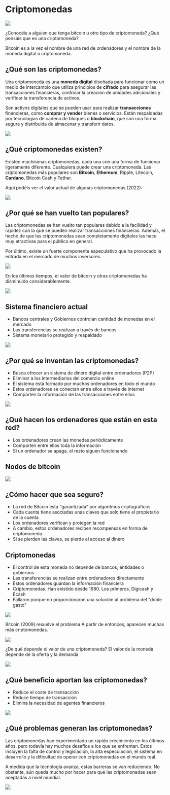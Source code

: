 # Criptomonedas

![](img/2022-11-06-22-48-44.png)

¿Conocéis a alguien que tenga bitcoin u otro tipo de criptomoneda?
¿Qué pensáis que es una criptomoneda?

Bitcoin es a la vez el nombre de una red de ordenadores y el nombre de la moneda digital o criptomoneda.

## ¿Qué son las criptomonedas?

Una criptomoneda es una **moneda digital** diseñada para funcionar como un medio de intercambio que utiliza principios de **cifrado** para asegurar las transacciones financieras, controlar la creación de unidades adicionales y verificar la transferencia de activos.

Son activos digitales que se pueden usar para realizar **transacciones** financieras, como **comprar y vender** bienes o servicios. Están respaldadas por tecnologías de cadena de bloques o **blockchain**, que son una forma segura y distribuida de almacenar y transferir datos.

![](img/2022-11-06-22-49-03.png)

## ¿Qué criptomonedas existen?

Existen muchísimas criptomonedas, cada una con una forma de funcionar ligeramente diferente. Cualquiera puede crear una criptomoneda. Las criptomonedas más populares son **Bitcoin**, **Ethereum**, Ripple, Litecoin, **Cardano**, Bitcoin Cash y Tether.

Aquí podéis ver el valor actual de algunas criptomonedas (2022):

![](img/2022-12-15-17-18-00.png)

## ¿Por qué se han vuelto tan populares?

Las criptomonedas se han vuelto tan populares debido a la facilidad y rapidez con la que se pueden realizar transacciones financieras. Además, el hecho de que las criptomonedas sean completamente digitales las hace muy atractivas para el público en general.

Por último, existe un fuerte componente especulativo que ha provocado la entrada en el mercado de muchos inversores.

![](img/2022-11-06-22-49-17.png)

En los últimos tiempos, el valor de bitcoin y otras criptomonedas ha disminuido considerablemente.

![](img/2022-12-15-17-09-31.png)

## Sistema financiero actual

- Bancos centrales y Gobiernos controlan cantidad de monedas en el mercado
- Las transferencias se realizan a través de bancos
- Sistema monetario protegido y respaldado

![](img/2022-11-06-22-49-34.png)


## ¿Por qué se inventan las criptomonedas?

- Busca ofrecer un sistema de dinero digital entre ordenadores (P2P)
- Eliminar a los intermediarios del comercio online
- El sistema está formado por muchos ordenadores en todo el mundo
- Estos ordenadores se conectan entre ellos a través de internet
- Comparten la información de las transacciones entre ellos

![](img/2022-11-06-22-50-28.png)


## ¿Qué hacen los ordenadores que están en esta red?

- Los ordenadores crean las monedas periódicamente
- Comparten entre ellos toda la información
- Si un ordenador se apaga, el resto siguen funcionando

## Nodos de bitcoin

![](img/2022-11-06-22-50-34.png)

## ¿Cómo hacer que sea seguro?

- La red de Bitcoin está "garantizada" por algoritmos criptográficos
- Cada cuenta tiene asociadas unas claves que solo tiene el propietario de la cuenta
- Los ordenadores verifican y protegen la red
- A cambio, estos ordenadores reciben recompensas en forma de criptomoneda
- Si se pierden las claves, se pierde el acceso al dinero

## Criptomonedas

- El control de esta moneda no depende de bancos, entidades o gobiernos
- Las transferencias se realizan entre ordenadores directamente
- Estos ordenadores guardan la información financiera
- Criptomonedas. Han existido desde 1980. Los primeros, Digicash y Ecash
- Fallaron porque no proporcionaron una solución al problema del "doble gasto"

![](img/2022-11-06-22-51-00.png)

Bitcoin (2009) resuelve el problema
A partir de entonces, aparecen muchas más criptomonedas.

![](img/2022-11-06-22-51-10.png)

¿De qué depende el valor de una criptomoneda?
El valor de la moneda depende de la oferta y la demanda

![](img/2022-11-06-22-51-14.png)

## ¿Qué beneficio aportan las criptomonedas?

- Reduce el coste de transacción
- Reduce tiempo de transacción
- Elimina la necesidad de agentes financieros

![](img/2022-11-06-22-51-38.png)

## ¿Qué problemas generan las criptomonedas?

Las criptomonedas han experimentado un rápido crecimiento en los últimos años, pero todavía hay muchos desafíos a los que se enfrentan. Estos incluyen la falta de control y legislación, la alta especulación, el sistema en desarrollo y la dificultad de operar con criptomonedas en el mundo real.

A medida que la tecnología avanza, estas barreras se van reduciendo. No obstante, aún queda mucho por hacer para que las criptomonedas sean aceptadas a nivel mundial.

![](img/2022-11-06-22-51-58.png)
